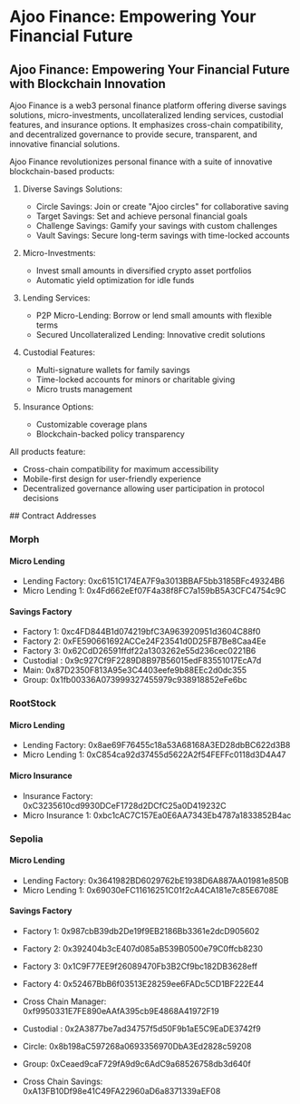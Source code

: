# Ajoo Finance: Empowering Your Financial Future

## Ajoo Finance: Empowering Your Financial Future with Blockchain Innovation

Ajoo Finance is a web3 personal finance platform offering diverse savings solutions, micro-investments, uncollateralized lending services, custodial features, and insurance options. It emphasizes cross-chain compatibility, and decentralized governance to provide secure, transparent, and innovative financial solutions.

Ajoo Finance revolutionizes personal finance with a suite of innovative blockchain-based products:

1. Diverse Savings Solutions:

   - Circle Savings: Join or create "Ajoo circles" for collaborative saving
   - Target Savings: Set and achieve personal financial goals
   - Challenge Savings: Gamify your savings with custom challenges
   - Vault Savings: Secure long-term savings with time-locked accounts

2. Micro-Investments:

   - Invest small amounts in diversified crypto asset portfolios
   - Automatic yield optimization for idle funds

3. Lending Services:

   - P2P Micro-Lending: Borrow or lend small amounts with flexible terms
   - Secured Uncollateralized Lending: Innovative credit solutions

4. Custodial Features:

   - Multi-signature wallets for family savings
   - Time-locked accounts for minors or charitable giving
   - Micro trusts management

5. Insurance Options:
   - Customizable coverage plans
   - Blockchain-backed policy transparency

All products feature:

- Cross-chain compatibility for maximum accessibility
- Mobile-first design for user-friendly experience
- Decentralized governance allowing user participation in protocol decisions

## Contract Addresses

### Morph

#### Micro Lending

- Lending Factory: 0xc6151C174EA7F9a3013BBAF5bb3185BFc49324B6
- Micro Lending 1: 0x4Fd662eEf07F4a38f8FC7a159bB5A3CFC4754c9C

#### Savings Factory

- Factory 1: 0xc4FD844B1d074219bfC3A963920951d3604C88f0
- Factory 2: 0xFE590661692ACCe24F23541d0D25FB7Be8Caa4Ee
- Factory 3: 0x62CdD26591ffdf22a1303262e55d236cec0221B6
- Custodial : 0x9c927Cf9F2289D8B97B56015edF83551017EcA7d
- Main: 0x87D2350F813A95e3C4403eefe9b88EEc2d0dc355
- Group: 0x1fb00336A073999327455979c938918852eFe6bc

### RootStock

#### Micro Lending

- Lending Factory: 0x8ae69F76455c18a53A68168A3ED28dbBC622d3B8
- Micro Lending 1: 0xC854ca92d37455d5622A2f54FEFFc0118d3D4A47

#### Micro Insurance

- Insurance Factory: 0xC3235610cd9930DCeF1728d2DCfC25a0D419232C
- Micro Insurance 1: 0xbc1cAC7C157Ea0E6AA7343Eb4787a1833852B4ac

### Sepolia

#### Micro Lending

- Lending Factory: 0x3641982BD6029762bE1938D6A887AA01981e850B
- Micro Lending 1: 0x69030eFC11616251C01f2cA4CA181e7c85E6708E

#### Savings Factory

- Factory 1: 0x987cbB39db2De19f9EB2186Bb3361e2dcD905602
- Factory 2: 0x392404b3cE407d085aB539B0500e79C0ffcb8230
- Factory 3: 0x1C9F77EE9f26089470Fb3B2Cf9bc182DB3628eff
- Factory 4: 0x52467BbB6f03513E28259ee6FADc5CD1BF222E44

- Cross Chain Manager: 0xf9950331E7FE890eAAfA395cb9E4868A41972F19
- Custodial : 0x2A3877be7ad34757f5d50F9b1aE5C9EaDE3742f9
- Circle: 0x8b198aC597268a0693356970DbA3Ed2828c59208
- Group: 0xCeaed9caF729fA9d9c6AdC9a68526758db3d640f
- Cross Chain Savings: 0xA13FB10Df98e41C49FA22960aD6a8371339aEF08
